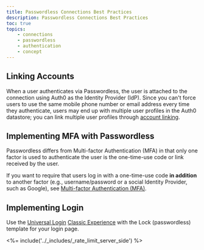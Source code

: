 ```yaml
---
title: Passwordless Connections Best Practices
description: Passwordless Connections Best Practices
toc: true
topics:
    - connections
    - passwordless
    - authentication
    - concept
---
```


##  Linking Accounts

When a user authenticates via Passwordless, the user is attached to the connection using Auth0 as the Identity Provider (IdP). Since you can't force users to use the same mobile phone number or email address every time they authenticate, users may end up with multiple user profiles in the Auth0 datastore; you can link multiple user profiles through [account linking](/link-accounts).

## Implementing MFA with Passwordless

Passwordless differs from Multi-factor Authentication (MFA) in that only one factor is used to authenticate the user is the one-time-use code or link received by the user. 

If you want to require that users log in with a one-time-use code  **in addition** to another factor (e.g., username/password or a social Identity Provider, such as Google), see [Multi-factor Authentication (MFA)](/multifactor-authentication).

## Implementing Login

Use the [Universal Login](/universal-login) [Classic Experience](/universal-login/classic) with the Lock (passwordless) template for your login page.


<%= include('../_includes/_rate_limit_server_side') %>